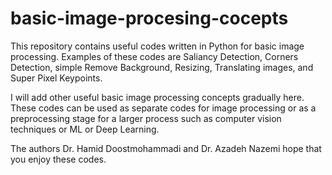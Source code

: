 # basic-image-procesing-cocepts

This repository contains useful codes written in Python for  basic image processing. Examples of these codes are Saliancy Detection, Corners Detection, simple Remove Background, Resizing, Translating images, and Super Pixel Keypoints.

I will add other useful basic image processing concepts gradually here. These codes can be used as separate codes for image processing or as a preprocessing stage for a larger process such as computer vision techniques or ML or Deep Learning.

The authors Dr. Hamid Doostmohammadi and Dr. Azadeh Nazemi hope that you enjoy these codes.
